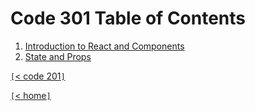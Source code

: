 # Code 301 Table of Contents

1. [Introduction to React and Components](301-class-01.md)
2. [State and Props](301-class-02.md)

[`[`< code 201`]`](code201.md)

[`[`< home`]`](README.md)
